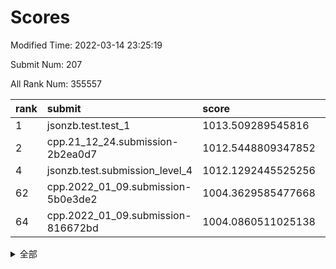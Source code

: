 # Scores

Modified Time: 2022-03-14 23:25:19

Submit Num: 207

All Rank Num: 355557

| rank |               submit               |       score        |       sigma        | pk_num |
| :--- | :--------------------------------- | :----------------- | :----------------- | :----- |
| 1    | jsonzb.test.test_1                 | 1013.509289545816  | 0.8254890309675613 | 6863   |
| 2    | cpp.21_12_24.submission-2b2ea0d7   | 1012.5448809347852 | 0.8034241675692547 | 6873   |
| 4    | jsonzb.test.submission_level_4     | 1012.1292445525256 | 0.7946689277067237 | 6874   |
| 62   | cpp.2022_01_09.submission-5b0e3de2 | 1004.3629585477668 | 0.7228661861513277 | 6871   |
| 64   | cpp.2022_01_09.submission-816672bd | 1004.0860511025138 | 0.740987769903838  | 6869   |


<details>
<summary>全部</summary>

| rank |                 submit                 |       score        |       sigma        | pk_num |
| :--- | :------------------------------------- | :----------------- | :----------------- | :----- |
| 1    | jsonzb.test.test_1                     | 1013.509289545816  | 0.8254890309675613 | 6863   |
| 2    | cpp.21_12_24.submission-2b2ea0d7       | 1012.5448809347852 | 0.8034241675692547 | 6873   |
| 3    | gobigger.level_3.submission_level_3_20 | 1012.1841582117758 | 0.770657388438489  | 6876   |
| 4    | jsonzb.test.submission_level_4         | 1012.1292445525256 | 0.7946689277067237 | 6874   |
| 5    | gobigger.level_3.submission_level_3_47 | 1011.7478370369852 | 0.7949376058424937 | 6869   |
| 6    | gobigger.level_3.submission_level_3_49 | 1011.2805717940578 | 0.7545046369738725 | 6869   |
| 7    | gobigger.level_3.submission_level_3_10 | 1011.2593645616262 | 0.7689790611135721 | 6870   |
| 8    | gobigger.level_3.submission_level_3_40 | 1011.1366114396658 | 0.75796141484198   | 6868   |
| 9    | gobigger.level_3.submission_level_3_11 | 1011.1181823602438 | 0.75538441545132   | 6870   |
| 10   | gobigger.level_3.submission_level_3_36 | 1011.056768523674  | 0.777702712511545  | 6874   |
| 11   | gobigger.level_3.submission_level_3_30 | 1011.0472125139246 | 0.7729804868806889 | 6869   |
| 12   | gobigger.level_3.submission_level_3_6  | 1010.9484635222042 | 0.7695341566888245 | 6871   |
| 13   | gobigger.level_3.submission_level_3_27 | 1010.9040492923517 | 0.7777415431632397 | 6872   |
| 14   | gobigger.level_3.submission_level_3_2  | 1010.8739875266053 | 0.7718278039374444 | 6873   |
| 15   | gobigger.level_3.submission_level_3_38 | 1010.7541887921235 | 0.7649648583131251 | 6871   |
| 16   | gobigger.level_3.submission_level_3_37 | 1010.7484139856081 | 0.7607660065821806 | 6868   |
| 17   | gobigger.level_3.submission_level_3_18 | 1010.5660849295286 | 0.7630112722813592 | 6870   |
| 18   | gobigger.level_3.submission_level_3_26 | 1010.5504819754675 | 0.7574988660363933 | 6868   |
| 19   | gobigger.level_3.submission_level_3_15 | 1010.5138154017778 | 0.7548744516622341 | 6868   |
| 20   | gobigger.level_3.submission_level_3_24 | 1010.492255425198  | 0.7406570944977494 | 6875   |
| 21   | gobigger.level_3.submission_level_3_35 | 1010.4666543233596 | 0.7668021217292339 | 6871   |
| 22   | gobigger.level_3.submission_level_3_12 | 1010.460865621016  | 0.7977786271627874 | 6872   |
| 23   | gobigger.level_3.submission_level_3_29 | 1010.4030089485279 | 0.7470077056512656 | 6870   |
| 24   | gobigger.level_3.submission_level_3_34 | 1010.341100685359  | 0.7524621642273823 | 6872   |
| 25   | gobigger.level_3.submission_level_3_42 | 1010.2512489021079 | 0.7599234789392932 | 6875   |
| 26   | gobigger.level_3.submission_level_3_44 | 1010.1885432465768 | 0.7501669759024189 | 6869   |
| 27   | gobigger.level_3.submission_level_3_21 | 1010.1805621862715 | 0.7572021705175848 | 6871   |
| 28   | gobigger.level_3.submission_level_3_8  | 1010.1380900097602 | 0.7923554090907302 | 6872   |
| 29   | gobigger.level_3.submission_level_3_33 | 1010.1284811753276 | 0.7606145895959499 | 6871   |
| 30   | gobigger.level_3.submission_level_3_13 | 1010.0348583402289 | 0.7624345304983001 | 6863   |
| 31   | gobigger.level_3.submission_level_3_22 | 1010.023028558088  | 0.7551336488613206 | 6866   |
| 32   | gobigger.level_3.submission_level_3_32 | 1010.0184382504074 | 0.7455236971379702 | 6872   |
| 33   | gobigger.level_3.submission_level_3_31 | 1009.9877825409835 | 0.7525660802457418 | 6874   |
| 34   | gobigger.level_3.submission_level_3_19 | 1009.9738881912991 | 0.764789515914875  | 6867   |
| 35   | gobigger.level_3.submission_level_3_43 | 1009.9470755606475 | 0.7969478912110352 | 6869   |
| 36   | gobigger.level_3.submission_level_3_0  | 1009.8994281258382 | 0.7733841847703335 | 6873   |
| 37   | gobigger.level_3.submission_level_3_4  | 1009.8172812855605 | 0.760134653676531  | 6872   |
| 38   | gobigger.level_3.submission_level_3_41 | 1009.8135354538313 | 0.738083176180098  | 6871   |
| 39   | gobigger.level_3.submission_level_3_48 | 1009.7272908331819 | 0.7732342609640972 | 6873   |
| 40   | gobigger.level_3.submission_level_3_28 | 1009.6931181033036 | 0.7341579779203926 | 6876   |
| 41   | gobigger.level_3.submission_level_3_5  | 1009.6585311981064 | 0.7372077932662632 | 6874   |
| 42   | gobigger.level_3.submission_level_3_23 | 1009.6326372027227 | 0.7463535857103409 | 6865   |
| 43   | gobigger.level_3.submission_level_3_25 | 1009.3276025547111 | 0.7440840477070402 | 6870   |
| 44   | gobigger.level_3.submission_level_3_3  | 1009.3166183850863 | 0.7464623136563969 | 6870   |
| 45   | gobigger.level_3.submission_level_3_9  | 1009.2882007408327 | 0.7643408957195326 | 6866   |
| 46   | gobigger.level_3.submission_level_3_45 | 1009.278508023702  | 0.746648858919573  | 6874   |
| 47   | gobigger.level_3.submission_level_3_1  | 1009.0673639512235 | 0.7504540176179045 | 6871   |
| 48   | gobigger.level_3.submission_level_3_17 | 1009.0518467804022 | 0.7408439497402642 | 6867   |
| 49   | gobigger.level_3.submission_level_3_7  | 1008.9364533984234 | 0.7459696682045676 | 6865   |
| 50   | gobigger.level_3.submission_level_3_16 | 1008.9144049202665 | 0.7574829123404239 | 6874   |
| 51   | gobigger.level_3.submission_level_3_39 | 1008.6733473405576 | 0.751896673308527  | 6871   |
| 52   | gobigger.level_3.submission_level_3_14 | 1008.666392449931  | 0.7530160094451491 | 6872   |
| 53   | gobigger.level_3.submission_level_3_46 | 1008.6151559903745 | 0.7670446503188784 | 6869   |
| 54   | gobigger.level_1.submission_level_1_9  | 1005.1953155309994 | 0.7352643965218283 | 6869   |
| 55   | gobigger.level_1.submission_level_1_34 | 1005.0442834383233 | 0.7355341620006833 | 6869   |
| 56   | gobigger.level_1.submission_level_1_41 | 1004.7222914339436 | 0.7217947691599438 | 6867   |
| 57   | gobigger.level_1.submission_level_1_13 | 1004.6363748506869 | 0.715526587426477  | 6871   |
| 58   | gobigger.level_1.submission_level_1_16 | 1004.5001230602228 | 0.7222987405700533 | 6871   |
| 59   | gobigger.level_1.submission_level_1_14 | 1004.4287446818269 | 0.7166281386193273 | 6867   |
| 60   | gobigger.level_1.submission_level_1_49 | 1004.4006713552131 | 0.7186742310974725 | 6869   |
| 61   | gobigger.level_1.submission_level_1_38 | 1004.397861243484  | 0.7188769885660921 | 6871   |
| 62   | cpp.2022_01_09.submission-5b0e3de2     | 1004.3629585477668 | 0.7228661861513277 | 6871   |
| 63   | gobigger.level_1.submission_level_1_42 | 1004.2140744005137 | 0.7101941599258057 | 6872   |
| 64   | cpp.2022_01_09.submission-816672bd     | 1004.0860511025138 | 0.740987769903838  | 6869   |
| 65   | gobigger.level_1.submission_level_1_18 | 1004.054371623589  | 0.7254312887210803 | 6870   |
| 66   | gobigger.level_1.submission_level_1_5  | 1003.9680392529943 | 0.7156907427387809 | 6870   |
| 67   | gobigger.level_1.submission_level_1_35 | 1003.9598166018596 | 0.726430713825824  | 6874   |
| 68   | gobigger.level_1.submission_level_1_33 | 1003.9164257876171 | 0.7118524915871511 | 6871   |
| 69   | gobigger.level_1.submission_level_1_48 | 1003.9014643509128 | 0.7136717675560754 | 6871   |
| 70   | gobigger.level_1.submission_level_1_28 | 1003.8957740019223 | 0.7240742118870203 | 6872   |
| 71   | gobigger.level_1.submission_level_1_46 | 1003.7251260119085 | 0.7093732606856559 | 6875   |
| 72   | gobigger.level_1.submission_level_1_21 | 1003.7184098401248 | 0.7106049811620627 | 6864   |
| 73   | gobigger.level_1.submission_level_1_11 | 1003.6885671646048 | 0.7143111590195609 | 6870   |
| 74   | gobigger.level_1.submission_level_1_32 | 1003.6819800508815 | 0.7121567346440881 | 6869   |
| 75   | gobigger.level_1.submission_level_1_19 | 1003.6737417871003 | 0.7155641412480438 | 6876   |
| 76   | gobigger.level_1.submission_level_1_27 | 1003.6665742199349 | 0.7151860523132859 | 6867   |
| 77   | gobigger.level_1.submission_level_1_29 | 1003.5992112910036 | 0.7094150471707514 | 6872   |
| 78   | gobigger.level_1.submission_level_1_4  | 1003.5864906314046 | 0.7107774923527383 | 6868   |
| 79   | gobigger.level_1.submission_level_1_23 | 1003.4353619538117 | 0.7142428290108399 | 6864   |
| 80   | gobigger.level_1.submission_level_1_2  | 1003.313158385834  | 0.7178205814536462 | 6871   |
| 81   | gobigger.level_1.submission_level_1_17 | 1003.2874182168995 | 0.7033971427747818 | 6869   |
| 82   | gobigger.level_1.submission_level_1_25 | 1003.2356945470976 | 0.7126338880218865 | 6872   |
| 83   | gobigger.level_1.submission_level_1_26 | 1003.100815214208  | 0.7192580794851627 | 6871   |
| 84   | gobigger.level_1.submission_level_1_12 | 1003.0552052230605 | 0.720189379382612  | 6865   |
| 85   | gobigger.level_1.submission_level_1_40 | 1003.046787538573  | 0.7199208695953087 | 6869   |
| 86   | gobigger.level_1.submission_level_1_0  | 1003.0219409831147 | 0.7130505685012235 | 6876   |
| 87   | gobigger.level_1.submission_level_1_30 | 1002.9658141042626 | 0.7166885197717824 | 6867   |
| 88   | gobigger.level_1.submission_level_1_37 | 1002.9155810572654 | 0.7184936623146714 | 6875   |
| 89   | gobigger.level_1.submission_level_1_44 | 1002.8891769864755 | 0.7040220907862005 | 6876   |
| 90   | gobigger.level_1.submission_level_1_7  | 1002.8285456471688 | 0.7075897978548069 | 6874   |
| 91   | gobigger.level_1.submission_level_1_36 | 1002.8179172359114 | 0.7201730427166688 | 6876   |
| 92   | gobigger.level_1.submission_level_1_6  | 1002.8079453593491 | 0.7128214826718268 | 6873   |
| 93   | gobigger.level_1.submission_level_1_31 | 1002.743450044252  | 0.7201709232614891 | 6874   |
| 94   | gobigger.level_1.submission_level_1_15 | 1002.7187712848929 | 0.7169195242491717 | 6870   |
| 95   | gobigger.level_1.submission_level_1_39 | 1002.6966774791647 | 0.7108694431606192 | 6873   |
| 96   | gobigger.level_1.submission_level_1_8  | 1002.6942308333231 | 0.7104588935774425 | 6866   |
| 97   | gobigger.level_1.submission_level_1_3  | 1002.6920479513071 | 0.7103341992944338 | 6873   |
| 98   | gobigger.level_1.submission_level_1_10 | 1002.6410666131017 | 0.7041418119877577 | 6868   |
| 99   | gobigger.level_1.submission_level_1_22 | 1002.5988303526879 | 0.7272806565821126 | 6879   |
| 100  | gobigger.level_1.submission_level_1_20 | 1002.4345621264242 | 0.7157297987045462 | 6873   |
| 101  | gobigger.level_1.submission_level_1_43 | 1002.3417865961355 | 0.7187452957207654 | 6866   |
| 102  | gobigger.level_1.submission_level_1_24 | 1002.126152458806  | 0.709939624512708  | 6871   |
| 103  | gobigger.level_1.submission_level_1_1  | 1002.1210259202271 | 0.721196994850948  | 6867   |
| 104  | gobigger.level_1.submission_level_1_47 | 1002.1111410456581 | 0.7075514809572258 | 6874   |
| 105  | gobigger.level_1.submission_level_1_45 | 1001.8609777029183 | 0.709634901976297  | 6875   |
| 106  | gobigger.random.submission_random_17   | 997.3582921059062  | 0.7162594109299437 | 6869   |
| 107  | gobigger.random.submission_random_29   | 997.0662885875573  | 0.7073212641434542 | 6872   |
| 108  | gobigger.random.submission_random_40   | 997.0081627205021  | 0.7018280194039007 | 6869   |
| 109  | gobigger.random.submission_random_16   | 996.9147733674768  | 0.7158819627233585 | 6872   |
| 110  | gobigger.random.submission_random_36   | 996.8777559215425  | 0.713707444853755  | 6871   |
| 111  | gobigger.random.submission_random_19   | 996.8628644354503  | 0.7008002657783813 | 6868   |
| 112  | gobigger.random.submission_random_13   | 996.7948975295741  | 0.7039451561767818 | 6875   |
| 113  | gobigger.random.submission_random_34   | 996.7486967192148  | 0.7215332283873389 | 6873   |
| 114  | gobigger.random.submission_random_35   | 996.616725128672   | 0.7183104795237432 | 6870   |
| 115  | gobigger.random.submission_random_43   | 996.5872566632111  | 0.7167346483290152 | 6873   |
| 116  | gobigger.random.submission_random_28   | 996.5643250889744  | 0.7094311917889277 | 6868   |
| 117  | gobigger.random.submission_random_20   | 996.5302221520856  | 0.701523818245345  | 6870   |
| 118  | gobigger.random.submission_random_33   | 996.4681984004441  | 0.7168837390120694 | 6869   |
| 119  | gobigger.random.submission_random_8    | 996.445363162269   | 0.7052680794674919 | 6864   |
| 120  | gobigger.random.submission_random_26   | 996.4050734004002  | 0.6943013883517795 | 6874   |
| 121  | gobigger.random.submission_random_24   | 996.3778311472063  | 0.7241563621799345 | 6872   |
| 122  | gobigger.random.submission_random_48   | 996.3574368630881  | 0.7056871808553553 | 6870   |
| 123  | gobigger.random.submission_random_11   | 996.2528084425948  | 0.6971300454790285 | 6870   |
| 124  | gobigger.random.submission_random_39   | 996.215799267216   | 0.7137779194412307 | 6870   |
| 125  | gobigger.random.submission_random_3    | 996.1912820540294  | 0.7114900744385637 | 6870   |
| 126  | gobigger.random.submission_random_44   | 996.1051561578369  | 0.7102053593829663 | 6871   |
| 127  | gobigger.random.submission_random_0    | 996.0513603308402  | 0.7020652327546815 | 6873   |
| 128  | gobigger.random.submission_random_14   | 996.020109139008   | 0.697682209418633  | 6871   |
| 129  | gobigger.random.submission_random_6    | 996.0093955482744  | 0.7025236000172109 | 6867   |
| 130  | gobigger.random.submission_random_38   | 995.98710518749    | 0.706284795723572  | 6874   |
| 131  | gobigger.random.submission_random_23   | 995.9380612773074  | 0.7024075242587905 | 6871   |
| 132  | gobigger.random.submission_random_46   | 995.9376140010417  | 0.700150719535364  | 6875   |
| 133  | gobigger.random.submission_random_31   | 995.8899587328461  | 0.7110507720600733 | 6873   |
| 134  | gobigger.random.submission_random_18   | 995.8753243351016  | 0.7042839449714535 | 6867   |
| 135  | gobigger.random.submission_random_4    | 995.853391084507   | 0.7121084558926836 | 6870   |
| 136  | gobigger.random.submission_random_32   | 995.8456242183282  | 0.7149175510731927 | 6872   |
| 137  | gobigger.random.submission_random_21   | 995.8010738574827  | 0.7170040905080588 | 6872   |
| 138  | gobigger.random.submission_random_45   | 995.7525830714883  | 0.713696455496138  | 6871   |
| 139  | gobigger.random.submission_random_27   | 995.6365390841061  | 0.7091283154488176 | 6871   |
| 140  | gobigger.random.submission_random_22   | 995.5128029087383  | 0.7333102958632838 | 6872   |
| 141  | gobigger.random.submission_random_41   | 995.5053233842351  | 0.7040929213688617 | 6870   |
| 142  | gobigger.random.submission_random_42   | 995.4817193022764  | 0.705826849932696  | 6874   |
| 143  | gobigger.random.submission_random_49   | 995.426990887231   | 0.7276227889694987 | 6869   |
| 144  | gobigger.random.submission_random_47   | 995.3322948312552  | 0.719661948922085  | 6871   |
| 145  | gobigger.random.submission_random_12   | 995.2988340986515  | 0.7206689728017935 | 6872   |
| 146  | gobigger.random.submission_random_5    | 995.2852150019515  | 0.7253303058505097 | 6871   |
| 147  | gobigger.random.submission_random_15   | 995.2772502678782  | 0.7134375331113502 | 6871   |
| 148  | gobigger.random.submission_random_2    | 995.200214254648   | 0.725974280577343  | 6870   |
| 149  | gobigger.random.submission_random_7    | 995.126002496928   | 0.7063856457844386 | 6867   |
| 150  | gobigger.random.submission_random_37   | 995.1254136532967  | 0.7073318757298576 | 6873   |
| 151  | gobigger.random.submission_random_30   | 994.9834385161505  | 0.7063986644295335 | 6864   |
| 152  | gobigger.random.submission_random_1    | 994.9213605786207  | 0.7104285724914144 | 6872   |
| 153  | gobigger.random.submission_random_9    | 994.7658817957154  | 0.7197818101870113 | 6874   |
| 154  | gobigger.random.submission_random_25   | 994.7093218002381  | 0.7146970731116467 | 6871   |
| 155  | gobigger.random.submission_random_10   | 994.1966055840012  | 0.7203161649636846 | 6878   |
| 156  | gobigger.level_2.submission_level_2_45 | 994.1175785514685  | 0.7422793248115399 | 6870   |
| 157  | gobigger.level_2.submission_level_2_17 | 993.9708194232855  | 0.7362469727506024 | 6870   |
| 158  | gobigger.level_2.submission_level_2_20 | 993.4785449180362  | 0.7287213735648866 | 6870   |
| 159  | gobigger.level_2.submission_level_2_42 | 993.3468334301103  | 0.7375345923967717 | 6871   |
| 160  | gobigger.level_2.submission_level_2_46 | 993.1613820444635  | 0.7370617519940934 | 6870   |
| 161  | gobigger.level_2.submission_level_2_13 | 993.153356945332   | 0.740913227946908  | 6875   |
| 162  | gobigger.level_2.submission_level_2_48 | 993.0463040167093  | 0.7301707468670255 | 6874   |
| 163  | gobigger.level_2.submission_level_2_41 | 992.9667045613091  | 0.7432492290411289 | 6869   |
| 164  | gobigger.level_2.submission_level_2_47 | 992.7362294496937  | 0.7479768693796148 | 6872   |
| 165  | gobigger.level_2.submission_level_2_39 | 992.6614691329679  | 0.759318540953296  | 6869   |
| 166  | gobigger.level_2.submission_level_2_35 | 992.6505725539639  | 0.7511433731203918 | 6869   |
| 167  | gobigger.level_2.submission_level_2_33 | 992.5383310289517  | 0.7450690436903677 | 6868   |
| 168  | gobigger.level_2.submission_level_2_15 | 992.3518638357181  | 0.7483733394110607 | 6871   |
| 169  | gobigger.level_2.submission_level_2_5  | 992.3435830248123  | 0.7307641487261168 | 6872   |
| 170  | gobigger.level_2.submission_level_2_40 | 992.3013826250826  | 0.7510427418206398 | 6873   |
| 171  | gobigger.level_2.submission_level_2_24 | 992.2358990853369  | 0.7659382820690889 | 6870   |
| 172  | gobigger.level_2.submission_level_2_14 | 992.2268279971973  | 0.7313281346588706 | 6869   |
| 173  | gobigger.level_2.submission_level_2_11 | 992.1928086800566  | 0.7524572075170531 | 6868   |
| 174  | gobigger.level_2.submission_level_2_3  | 992.1431925367976  | 0.7407515942366918 | 6872   |
| 175  | gobigger.level_2.submission_level_2_28 | 992.1081314714327  | 0.766317110298665  | 6873   |
| 176  | gobigger.level_2.submission_level_2_27 | 992.0347132375593  | 0.7594831559254352 | 6869   |
| 177  | gobigger.level_2.submission_level_2_43 | 991.9295098180569  | 0.7475210567144779 | 6866   |
| 178  | gobigger.level_2.submission_level_2_4  | 991.9040186597925  | 0.7511453554202785 | 6869   |
| 179  | gobigger.level_2.submission_level_2_19 | 991.8947347537188  | 0.7466039144738563 | 6871   |
| 180  | gobigger.level_2.submission_level_2_25 | 991.8836764754695  | 0.7574789696389991 | 6865   |
| 181  | gobigger.level_2.submission_level_2_18 | 991.8558515879794  | 0.7475580104076739 | 6869   |
| 182  | gobigger.level_2.submission_level_2_30 | 991.8006107872591  | 0.761190939081121  | 6872   |
| 183  | gobigger.level_2.submission_level_2_12 | 991.7967872804155  | 0.7610457248612793 | 6870   |
| 184  | gobigger.level_2.submission_level_2_44 | 991.7001691546733  | 0.7476434545759977 | 6871   |
| 185  | gobigger.level_2.submission_level_2_22 | 991.6958594014343  | 0.7448326208886781 | 6874   |
| 186  | gobigger.level_2.submission_level_2_16 | 991.65926138873    | 0.7432934558891355 | 6872   |
| 187  | gobigger.level_2.submission_level_2_23 | 991.6443609986591  | 0.7497587096003311 | 6870   |
| 188  | gobigger.level_2.submission_level_2_26 | 991.6285772884528  | 0.7408607052867225 | 6870   |
| 189  | gobigger.level_2.submission_level_2_31 | 991.6036668315121  | 0.7326327255376656 | 6870   |
| 190  | gobigger.level_2.submission_level_2_10 | 991.4869121610777  | 0.7429081250258687 | 6874   |
| 191  | gobigger.level_2.submission_level_2_6  | 991.4847232366919  | 0.7416527405130362 | 6873   |
| 192  | gobigger.level_2.submission_level_2_7  | 991.454546809197   | 0.753755215862979  | 6870   |
| 193  | gobigger.level_2.submission_level_2_0  | 991.4389853400253  | 0.7547378465409585 | 6870   |
| 194  | gobigger.level_2.submission_level_2_38 | 991.3519811156362  | 0.7533581751687851 | 6874   |
| 195  | gobigger.level_2.submission_level_2_34 | 991.3209379089052  | 0.7713899854182461 | 6874   |
| 196  | gobigger.level_2.submission_level_2_36 | 991.3039047589677  | 0.7589264015994238 | 6868   |
| 197  | gobigger.level_2.submission_level_2_29 | 991.1141765314211  | 0.763788529407802  | 6874   |
| 198  | gobigger.level_2.submission_level_2_49 | 991.1115694033734  | 0.7544087481430254 | 6868   |
| 199  | gobigger.level_2.submission_level_2_2  | 991.030761248834   | 0.7451534884268889 | 6871   |
| 200  | gobigger.level_2.submission_level_2_21 | 991.0125141820503  | 0.7626901233001993 | 6874   |
| 201  | gobigger.level_2.submission_level_2_32 | 990.8794121544604  | 0.7693001085722645 | 6869   |
| 202  | gobigger.level_2.submission_level_2_1  | 990.8105303596917  | 0.7528789092461741 | 6870   |
| 203  | gobigger.level_2.submission_level_2_37 | 990.4549682770419  | 0.7650456778461652 | 6867   |
| 204  | gobigger.level_2.submission_level_2_9  | 990.3353399893145  | 0.7621033685115665 | 6870   |
| 205  | gobigger.level_2.submission_level_2_8  | 990.3325657512623  | 0.787419213795489  | 6872   |
| 206  | gobigger.none.submission_none_1        | 974.8615498547285  | 1.5956360118091006 | 6866   |
| 207  | gobigger.none.submission_none_0        | 974.5316813161282  | 1.6858504451491179 | 6868   |

</details>